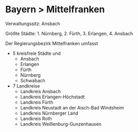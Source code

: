 # Bayern > Mittelfranken

Verwaltungssitz: Ansbach

Größte Städte: 1. Nürnberg, 2. Fürth, 3. Erlangen, 4. Ansbach

Der Regierungsbezirk Mittelfranken umfasst

- 5 kreisfreie Städte und
    - Ansbach
    - Erlangen
    - Fürth
    - Nürnberg
    - Schwabach
- 7 Landkreise
    - Landkreis Ansbach
    - Landkreis Erlangen-Höchstadt
    - Landkreis Fürth
    - Landkreis Neustadt an der Aisch-Bad Windsheim
    - Landkreis Nürnberger Land
    - Landkreis Roth
    - Landkreis Weißenburg-Gunzenhausen
